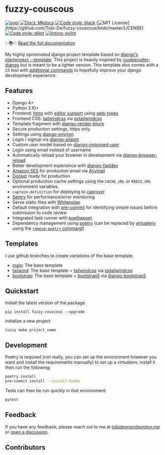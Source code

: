 # fuzzy-couscous

[![pypi](https://badge.fury.io/py/fuzzy-couscous.svg)](https://pypi.org/project/fuzzy-couscous/)
[![Docs: Mkdocs](https://img.shields.io/badge/mkdocs-docs-blue.svg)](https://tobi-de.github.io/fuzzy-couscous)
[![Code style: black](https://img.shields.io/badge/code%20style-black-000000.svg)](https://github.com/psf/black)
[![MIT License](https://img.shields.io/apm/l/atomic-design-ui.svg?)](https://github.com/Tobi-De/fuzzy-couscous/blob/master/LICENSE)
[![Code style: djlint](https://img.shields.io/badge/html%20style-djlint-blue.svg)](https://www.djlint.com)
[![linting: pylint](https://img.shields.io/badge/linting-pylint-yellowgreen)](https://github.com/PyCQA/pylint)

✨📚✨ [Read the full documentation](https://tobi-de.github.io/fuzzy-couscous)

My highly opinionated django project template based on [django's startproject --template](https://docs.djangoproject.com/en/stable/ref/django-admin/#startproject).
This project is heavily inspired by [cookiecutter-django](https://github.com/cookiecutter/cookiecutter-django) but is meant to be a lighter version.
This template also comes with a cli tool with [additional commands](https://tobi-de.github.io/fuzzy-couscous/usage/#cuzzy) to hopefully improve your django development experience.

## Features

- Django 4+
- Python 3.10+
- Frontend: [htmx](https://htmx.org/) with [editor support](https://oluwatobi.dev/blog/posts/htmx-support-in-pycharm/) using [web-types](https://github.com/JetBrains/web-types#web-types)
- Frontend CSS: [tailwindcss](https://github.com/timonweb/pytailwindcss) via [pytailwindcss](https://github.com/timonweb/pytailwindcss)
- Template fragment with [django-render-block](https://github.com/clokep/django-render-block)
- Secure production settings, https only.
- Settings using [django-environ](https://github.com/joke2k/django-environ)
- Login / signup via [django-allauth](https://github.com/pennersr/django-allauth)
- Custom user model based on [django-improved-user](https://github.com/jambonsw/django-improved-user)
- Login using email instead of username
- Automatically reload your browser in development via [django-browser-reload](https://github.com/adamchainz/django-browser-reload)
- Better development experience with [django-fastdev](https://github.com/boxed/django-fastdev)
- [Amazon SES](https://aws.amazon.com/ses/?nc1=h_ls) for production email via [Anymail](https://github.com/anymail/django-anymail)
- [Docker](https://www.docker.com/) ready for production
- Optional production cache settings using the `CACHE_URL` or `REDIS_URL` environment variables.
- `captain-definition` for deploying to [caprover](https://caprover.com/)
- [Sentry](https://sentry.io/welcome/) for performance/error monitoring
- Serve static files with [Whitenoise](https://whitenoise.evans.io/en/latest/)
- Default integration with [pre-commit](https://github.com/pre-commit/pre-commit) for identifying simple issues before submission to code review
- Integrated task runner with [poethepoet](https://github.com/nat-n/poethepoet)
- Dependency management using [poetry](https://github.com/python-poetry/poetry) (can be replaced by [virtualenv](https://github.com/pypa/virtualenv) using the [`remove-poetry` command](https://tobi-de.github.io/fuzzy-couscous/usage/#cuzzy-remove-poetry))

## Templates

I use github branches to create variations of the base template.

- [main](https://github.com/Tobi-De/fuzzy-couscous): The base template
- [tailwind](https://github.com/Tobi-De/fuzzy-couscous/tree/tailwind): The base template + [tailwindcss](https://github.com/timonweb/pytailwindcss)  via [pytailwindcss](https://github.com/timonweb/pytailwindcss)
- [bootstrap](https://github.com/Tobi-De/fuzzy-couscous/tree/bootstrap): The base template + [bootstrap5](https://getbootstrap.com/) via [django-bootstrap5](https://github.com/zostera/django-bootstrap5)

## Quickstart

Install the latest version of the package

```shell
pip install fuzzy-couscous --upgrade
```

Initialize a new project

```shell
cuzzy make project_name
```

## Development

Poetry is required (not really, you can set up the environment however you want and install the requirements
manually) to set up a virtualenv, install it then run the following:

```sh
poetry install
pre-commit install --install-hooks
```

Tests can then be run quickly in that environment:

```sh
pytest
```

## Feedback

If you have any feedback, please reach out to me at tobidegnon@proton.me or [open a discussion](https://github.com/Tobi-De/fuzzy-couscous/discussions/new).

## Contributors

<!-- ALL-CONTRIBUTORS-LIST:START - Do not remove or modify this section -->
<!-- prettier-ignore-start -->
<!-- markdownlint-disable -->

<!-- markdownlint-restore -->
<!-- prettier-ignore-end -->

<!-- ALL-CONTRIBUTORS-LIST:END -->
